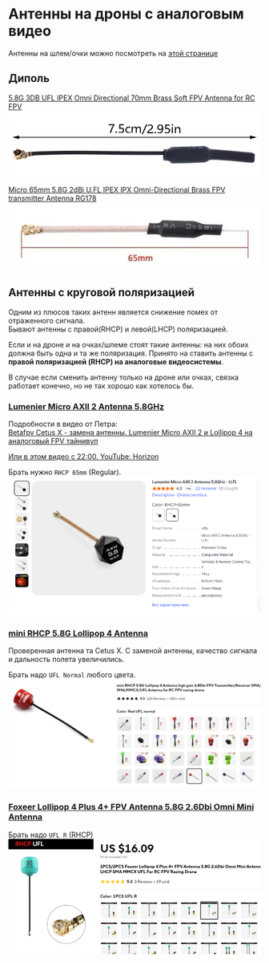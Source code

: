 # Антенны на дроны с аналоговым видео

Антенны на шлем/очки можно посмотреть на [этой странице](./../../15_Шлемы_Очки/20_Антенны_на_аналог.md)


## Диполь
[5.8G 3DB UFL IPEX Omni Directional 70mm Brass Soft FPV Antenna for RC FPV](https://vi.aliexpress.com/item/1005005819625884.html)  
![](Antenna_Dipol_1.png)  

[Micro 65mm 5.8G 2dBi U.FL IPEX IPX Omni-Directional Brass FPV transmitter Antenna RG178]()  
![](Antenna_Dipol_2.png)  

## Антенны с круговой поляризацией
Одним из плюсов таких антенн является снижение помех от отраженного сигнала.  
Бывают антенны с правой(RHCP) и левой(LHCP) поляризацией. 

Если и на дроне и на очках/шлеме стоят такие антенны: на них обоих должна быть одна и та же поляризация. Принято на ставить антенны с **правой поляризацией (RHCP) на аналоговые видеосистемы**.  

В случае если сменить антенну только на дроне или очках, связка работает конечно, но не так хорошо как хотелось бы. 

### [Lumenier Micro AXII 2 Antenna 5.8GHz](https://www.aliexpress.com/item/1005006729452572.html)
Подробности в видео от Петра:  
[Betafpv Cetus X - замена антенны. Lumenier Micro AXII 2 и Lollipop 4 на аналоговый FPV тайнивуп](https://www.youtube.com/watch?v=G2w1dMCCnoc)  

[Или в этом видео с 22:00. YouTube: Horizon](https://youtu.be/MjO-WXwTGzM?si=I5wlKjKbi_qzUL37&t=1320)

Брать нужно `RHCP 65mm` (Regular).  
![](Antenna_Lumenier_Micro_AXII_2.png)  

### [mini RHCP 5.8G Lollipop 4 Antenna](https://www.aliexpress.com/item/4001364197035.html)

Проверенная антенна та Cetus X. С заменой антенны, качество сигнала и дальность полета увеличились.   

Брать надо `UFL Normal` любого цвета.  
![](Antenna_mini_RHCP_5.8G_Lollipop_4.png)  

### [Foxeer Lollipop 4 Plus 4+ FPV Antenna 5.8G 2.6Dbi Omni Mini Antenna](https://vi.aliexpress.com/item/1005007675970891.html)
Брать надо `UFL R` (RHCP)  
![](Antenna_Foxeer_RHCP_UFL.png)  





